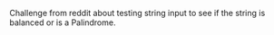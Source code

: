 Challenge from reddit about testing string input to see if the string is balanced or is a Palindrome.
